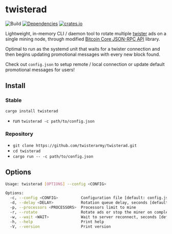 # twisterad

![Build](https://github.com/twisterarmy/twisterad/actions/workflows/build.yml/badge.svg)
[![Dependencies](https://deps.rs/repo/github/twisterarmy/twisterad/status.svg)](https://deps.rs/repo/github/twisterarmy/twisterad)
[![crates.io](https://img.shields.io/crates/v/twisterad.svg)](https://crates.io/crates/twisterad)

Lightweight, in-memory CLI / daemon tool to rotate multiple [twister](https://github.com/twisterarmy/twister-core) ads on a single mining node,
through modified [Bitcoin Core JSON-RPC API](https://github.com/twisterarmy/rust-twistercore-rpc) library.

Optimal to run as the systemd unit that waits for a twister connection and then begins updating promotional messages with every new block found.

Check out `config.json` to setup remote / local connection or update default promotional messages for users!

## Install

### Stable

``` bash
cargo install twisterad
```
* run `twisterad -c path/to/config.json`

### Repository

* `git clone https://github.com/twisterarmy/twisterad.git`
* `cd twisterad`
* `cargo run -- -c path/to/config.json`

## Options

``` bash
Usage: twisterad [OPTIONS] --config <CONFIG>

Options:
  -c, --config <CONFIG>          Configuration file [default: config.json]
  -d, --delay <DELAY>            Rotation queue delay, seconds [default: 60]
  -p, --processors <PROCESSORS>  Processors limit to mine
  -r, --rotate                   Rotate ads or stop the miner on complete
  -w, --wait <WAIT>              Wait to server reconnect, seconds [default: 300]
  -h, --help                     Print help
  -V, --version                  Print version
```